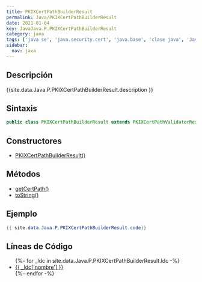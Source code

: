 ```yaml
---
title: PKIXCertPathBuilderResult
permalink: Java/PKIXCertPathBuilderResult
date: 2021-01-04
key: JavaJava.P.PKIXCertPathBuilderResult
category: java
tags: ['java se', 'java.security.cert', 'java.base', 'clase java', 'Java 1.4']
sidebar: 
  nav: java
---
```


## Descripción
{{site.data.Java.P.PKIXCertPathBuilderResult.description }}

## Sintaxis
~~~java
public class PKIXCertPathBuilderResult extends PKIXCertPathValidatorResult implements CertPathBuilderResult
~~~

## Constructores
* [PKIXCertPathBuilderResult()](/Java/PKIXCertPathBuilderResult/PKIXCertPathBuilderResult/)

## Métodos
* [getCertPath()](/Java/PKIXCertPathBuilderResult/getCertPath)
* [toString()](/Java/PKIXCertPathBuilderResult/toString)

## Ejemplo
~~~java
{{ site.data.Java.P.PKIXCertPathBuilderResult.code}}
~~~

## Líneas de Código
<ul>
{%- for _ldc in site.data.Java.P.PKIXCertPathBuilderResult.ldc -%}
   <li>
       <a href="{{_ldc['url'] }}">{{ _ldc['nombre'] }}</a>
   </li>
{%- endfor -%}
</ul>
